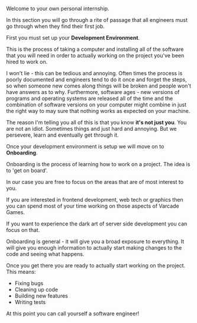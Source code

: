 Welcome to your own personal internship.

In this section you will go through a rite of passage that all engineers must go through when they find their first job.

First you must set up your **Development Environment**.

This is the process of taking a computer and installing all of the software that you will need in order to actually working on the project you've been hired to work on.

I won't lie - this can be tedious and annoying. Often times the process is poorly documented and engineers tend to do it once and forget the steps, so when someone new comes along things will be broken and people won't have answers as to why. Furthermore, software ages - new versions of programs and operating systems are released all of the time and the combination of software versions on your computer might combine in just the right way to may sure that nothing works as expected on your machine.

The reason I'm telling you all of this is that you know **it's not just you**. You are not an idiot. Sometimes things and just hard and annoying. But we persevere, learn and eventually get through it.

Once your development environment is setup we will move on to **Onboarding**.

Onboarding is the process of learning how to work on a project. The idea is to 'get on board'.

In our case you are free to focus on the areas that are of most interest to you.

If you are interested in frontend development, web tech or graphics then you can spend most of your time working on those aspects of Varcade Games.

If you want to experience the dark art of server side development you can focus on that.

Onboarding is general - it will give you a broad exposure to everything. It will give you enough information to actually start making changes to the code and seeing what happens.

Once you get there you are ready to actually start working on the project. This means:

* Fixing bugs
* Cleaning up code
* Building new features
* Writing tests

At this point you can call yourself a software engineer!